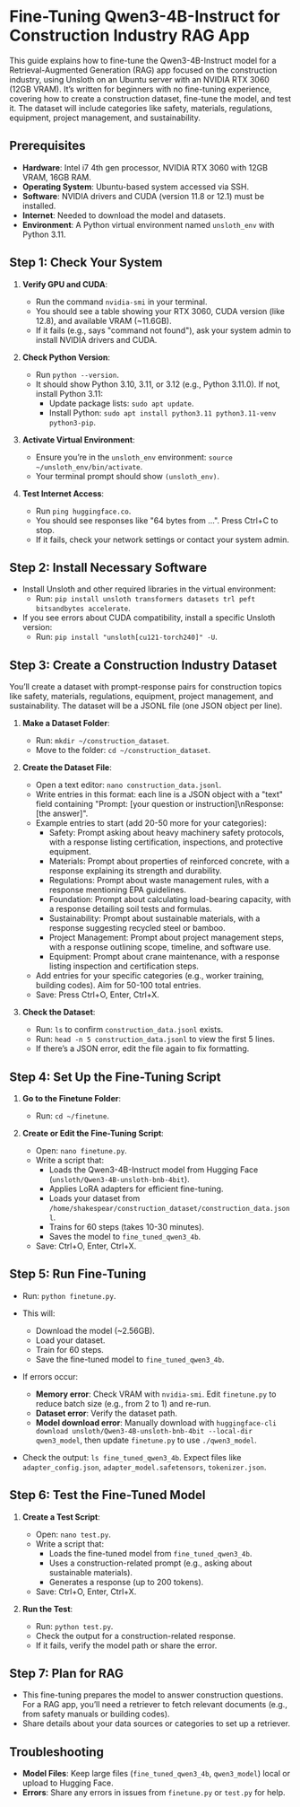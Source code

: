 # Fine-Tuning Qwen3-4B-Instruct for Construction Industry RAG App

This guide explains how to fine-tune the Qwen3-4B-Instruct model for a Retrieval-Augmented Generation (RAG) app focused on the construction industry, using Unsloth on an Ubuntu server with an NVIDIA RTX 3060 (12GB VRAM). It’s written for beginners with no fine-tuning experience, covering how to create a construction dataset, fine-tune the model, and test it. The dataset will include categories like safety, materials, regulations, equipment, project management, and sustainability.

## Prerequisites
- **Hardware**: Intel i7 4th gen processor, NVIDIA RTX 3060 with 12GB VRAM, 16GB RAM.
- **Operating System**: Ubuntu-based system accessed via SSH.
- **Software**: NVIDIA drivers and CUDA (version 11.8 or 12.1) must be installed.
- **Internet**: Needed to download the model and datasets.
- **Environment**: A Python virtual environment named `unsloth_env` with Python 3.11.

## Step 1: Check Your System
1. **Verify GPU and CUDA**:
   - Run the command `nvidia-smi` in your terminal.
   - You should see a table showing your RTX 3060, CUDA version (like 12.8), and available VRAM (~11.6GB).
   - If it fails (e.g., says "command not found"), ask your system admin to install NVIDIA drivers and CUDA.

2. **Check Python Version**:
   - Run `python --version`.
   - It should show Python 3.10, 3.11, or 3.12 (e.g., Python 3.11.0). If not, install Python 3.11:
     - Update package lists: `sudo apt update`.
     - Install Python: `sudo apt install python3.11 python3.11-venv python3-pip`.

3. **Activate Virtual Environment**:
   - Ensure you’re in the `unsloth_env` environment: `source ~/unsloth_env/bin/activate`.
   - Your terminal prompt should show `(unsloth_env)`.

4. **Test Internet Access**:
   - Run `ping huggingface.co`.
   - You should see responses like "64 bytes from ...". Press Ctrl+C to stop.
   - If it fails, check your network settings or contact your system admin.

## Step 2: Install Necessary Software
- Install Unsloth and other required libraries in the virtual environment:
  - Run: `pip install unsloth transformers datasets trl peft bitsandbytes accelerate`.
- If you see errors about CUDA compatibility, install a specific Unsloth version:
  - Run: `pip install "unsloth[cu121-torch240]" -U`.

## Step 3: Create a Construction Industry Dataset
You’ll create a dataset with prompt-response pairs for construction topics like safety, materials, regulations, equipment, project management, and sustainability. The dataset will be a JSONL file (one JSON object per line).

1. **Make a Dataset Folder**:
   - Run: `mkdir ~/construction_dataset`.
   - Move to the folder: `cd ~/construction_dataset`.

2. **Create the Dataset File**:
   - Open a text editor: `nano construction_data.jsonl`.
   - Write entries in this format: each line is a JSON object with a "text" field containing "Prompt: [your question or instruction]\nResponse: [the answer]".
   - Example entries to start (add 20-50 more for your categories):
     - Safety: Prompt asking about heavy machinery safety protocols, with a response listing certification, inspections, and protective equipment.
     - Materials: Prompt about properties of reinforced concrete, with a response explaining its strength and durability.
     - Regulations: Prompt about waste management rules, with a response mentioning EPA guidelines.
     - Foundation: Prompt about calculating load-bearing capacity, with a response detailing soil tests and formulas.
     - Sustainability: Prompt about sustainable materials, with a response suggesting recycled steel or bamboo.
     - Project Management: Prompt about project management steps, with a response outlining scope, timeline, and software use.
     - Equipment: Prompt about crane maintenance, with a response listing inspection and certification steps.
   - Add entries for your specific categories (e.g., worker training, building codes). Aim for 50-100 total entries.
   - Save: Press Ctrl+O, Enter, Ctrl+X.

3. **Check the Dataset**:
   - Run: `ls` to confirm `construction_data.jsonl` exists.
   - Run: `head -n 5 construction_data.jsonl` to view the first 5 lines.
   - If there’s a JSON error, edit the file again to fix formatting.

## Step 4: Set Up the Fine-Tuning Script
1. **Go to the Finetune Folder**:
   - Run: `cd ~/finetune`.

2. **Create or Edit the Fine-Tuning Script**:
   - Open: `nano finetune.py`.
   - Write a script that:
     - Loads the Qwen3-4B-Instruct model from Hugging Face (`unsloth/Qwen3-4B-unsloth-bnb-4bit`).
     - Applies LoRA adapters for efficient fine-tuning.
     - Loads your dataset from `/home/shakespear/construction_dataset/construction_data.jsonl`.
     - Trains for 60 steps (takes 10-30 minutes).
     - Saves the model to `fine_tuned_qwen3_4b`.
   - Save: Ctrl+O, Enter, Ctrl+X.

## Step 5: Run Fine-Tuning
- Run: `python finetune.py`.
- This will:
  - Download the model (~2.56GB).
  - Load your dataset.
  - Train for 60 steps.
  - Save the fine-tuned model to `fine_tuned_qwen3_4b`.
- If errors occur:
  - **Memory error**: Check VRAM with `nvidia-smi`. Edit `finetune.py` to reduce batch size (e.g., from 2 to 1) and re-run.
  - **Dataset error**: Verify the dataset path.
  - **Model download error**: Manually download with `huggingface-cli download unsloth/Qwen3-4B-unsloth-bnb-4bit --local-dir qwen3_model`, then update `finetune.py` to use `./qwen3_model`.

- Check the output: `ls fine_tuned_qwen3_4b`. Expect files like `adapter_config.json`, `adapter_model.safetensors`, `tokenizer.json`.

## Step 6: Test the Fine-Tuned Model
1. **Create a Test Script**:
   - Open: `nano test.py`.
   - Write a script that:
     - Loads the fine-tuned model from `fine_tuned_qwen3_4b`.
     - Uses a construction-related prompt (e.g., asking about sustainable materials).
     - Generates a response (up to 200 tokens).
   - Save: Ctrl+O, Enter, Ctrl+X.

2. **Run the Test**:
   - Run: `python test.py`.
   - Check the output for a construction-related response.
   - If it fails, verify the model path or share the error.

## Step 7: Plan for RAG
- This fine-tuning prepares the model to answer construction questions. For a RAG app, you’ll need a retriever to fetch relevant documents (e.g., from safety manuals or building codes).
- Share details about your data sources or categories to set up a retriever.

## Troubleshooting
- **Model Files**: Keep large files (`fine_tuned_qwen3_4b`, `qwen3_model`) local or upload to Hugging Face.
- **Errors**: Share any errors in issues from `finetune.py` or `test.py` for help.
